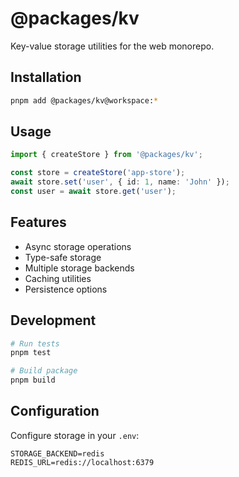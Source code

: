 # @packages/kv

Key-value storage utilities for the web monorepo.

## Installation

```bash
pnpm add @packages/kv@workspace:*
```

## Usage

```typescript
import { createStore } from '@packages/kv';

const store = createStore('app-store');
await store.set('user', { id: 1, name: 'John' });
const user = await store.get('user');
```

## Features

- Async storage operations
- Type-safe storage
- Multiple storage backends
- Caching utilities
- Persistence options

## Development

```bash
# Run tests
pnpm test

# Build package
pnpm build
```

## Configuration

Configure storage in your `.env`:

```env
STORAGE_BACKEND=redis
REDIS_URL=redis://localhost:6379
``` 